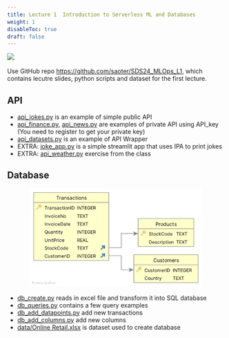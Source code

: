 ```yaml
---
title: Lecture 1  Introduction to Serverless ML and Databases
weight: 1
disableToc: true
draft: false
---
```


![](/ds22/images/corgi_utopia.png)


Use GitHub repo https://github.com/saoter/SDS24_MLOps_L1, which contains lecutre slides, python scripts and dataset for the first lecture. 


## API
- [api_jokes.py](https://github.com/aaubs/ds23/edit/master/content/m6/L1/api_jokes.py) is an example of simple public API
- [api_finance.py](https://github.com/aaubs/ds23/edit/master/content/m6/L1/api_finance.py), [api_news.py](https://github.com/aaubs/ds23/edit/master/content/m6/L1/api_news.py) are examples of private API using API_key (You need to register to get your private key)
- [api_datasets.py](https://github.com/aaubs/ds23/edit/master/content/m6/L1/api_datasets.py) is an example of API Wrapper
- EXTRA: [joke_app.py](https://github.com/aaubs/ds23/edit/master/content/m6/L1/joke_app.py) is a simple streamlit app that uses IPA to print jokes
- EXTRA: [api_weather.py](https://github.com/aaubs/ds23/edit/master/content/m6/L1/api_weather.py) exercise from the class



## Database

<p align="center">
  <img src="images/schema.jpg" alt="Schema" width="400"/>
</p>


- [db_create.py](https://github.com/aaubs/ds23/edit/master/content/m6/L1/db_create.py) reads in excel file and transform it into SQL database
- [db_queries.py](https://github.com/aaubs/ds23/edit/master/content/m6/L1/db_queries.py) contains a few query examples
- [db_add_datapoints.py](https://github.com/aaubs/ds23/edit/master/content/m6/L1/db_add_datapoints.py) add new transactions
- [db_add_columns.py](https://github.com/aaubs/ds23/edit/master/content/m6/L1/db_add_columns.py) add new columns
- [data/Online Retail.xlsx](https://archive.ics.uci.edu/dataset/352/online+retail) is dataset used to create database
